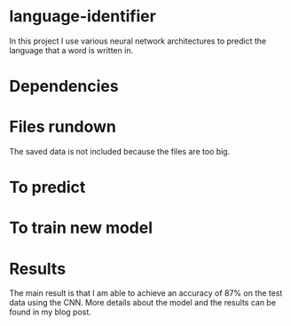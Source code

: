 # language-identifier
In this project I use various neural network architectures to predict the language that a word is written in.

# Dependencies

# Files rundown

The saved data is not included because the files are too big.

# To predict

# To train new model

# Results

The main result is that I am able to achieve an accuracy of 87% on the test data using the CNN. More details about the model and the results can be found in my blog post.
